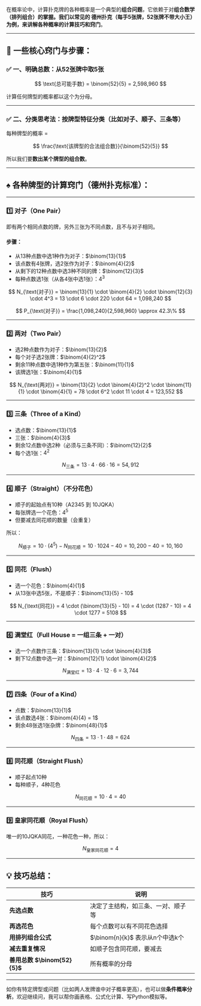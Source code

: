 在概率论中，计算扑克牌的各种概率是一个典型的**组合问题**，它依赖于对**组合数学（排列组合）**的掌握。我们以常见的 **德州扑克**（每手5张牌，52张牌不带大小王）为例，来讲解各种概率的**计算技巧和窍门**。

---

## 🎯 一些核心窍门与步骤：

### ✅ 一、明确总数：从52张牌中取5张

$$
\text{总可能手数} = \binom{52}{5} = 2,598,960
$$

计算任何牌型的概率都以这个为分母。

---

### ✅ 二、分类思考法：按牌型特征分类（比如对子、顺子、三条等）

每种牌型的概率 =

$$
\frac{\text{该牌型的合法组合数}}{\binom{52}{5}}
$$

所以我们要**数出某个牌型的组合数**。

---

## ♠ 各种牌型的计算窍门（德州扑克标准）：

---

### 1️⃣ 对子（One Pair）

即有两个相同点数的牌，另外三张为不同点数，且不与对子相同。

#### 步骤：

* 从13种点数中选1种作为对子：$\binom{13}{1}$
* 该点数有4张牌，选2张作为对子：$\binom{4}{2}$
* 从剩下的12种点数中选3种不同的牌：$\binom{12}{3}$
* 每种点数选1张（从各4张中选1张）：$4^3$

$$
N_{\text{对子}} = \binom{13}{1} \cdot \binom{4}{2} \cdot \binom{12}{3} \cdot 4^3 = 13 \cdot 6 \cdot 220 \cdot 64 = 1,098,240
$$

$$
P_{\text{对子}} = \frac{1,098,240}{2,598,960} \approx 42.3\%
$$

---

### 2️⃣ 两对（Two Pair）

* 选2种点数作为对子：$\binom{13}{2}$
* 每个对子选2张牌：$\binom{4}{2}^2$
* 剩余11种点数中选1种作为第五张：$\binom{11}{1}$
* 该牌选1张：$\binom{4}{1}$

$$
N_{\text{两对}} = \binom{13}{2} \cdot \binom{4}{2}^2 \cdot \binom{11}{1} \cdot \binom{4}{1} = 78 \cdot 6^2 \cdot 11 \cdot 4 = 123,552
$$

---

### 3️⃣ 三条（Three of a Kind）

* 选点数：$\binom{13}{1}$
* 三张：$\binom{4}{3}$
* 剩余12点数中选2种（必须与三条不同）：$\binom{12}{2}$
* 每个选1张：$4^2$

$$
N_{\text{三条}} = 13 \cdot 4 \cdot 66 \cdot 16 = 54,912
$$

---

### 4️⃣ 顺子（Straight）（不分花色）

* 顺子的起始点有10种（A2345 到 10JQKA）
* 每张牌选一个花色：$4^5$
* 但要减去同花顺的数量（会重复）

所以：

$$
N_{\text{顺子}} = 10 \cdot (4^5) - N_{\text{同花顺}} = 10 \cdot 1024 - 40 = 10,200 - 40 = 10,160
$$

---

### 5️⃣ 同花（Flush）

* 选一个花色：$\binom{4}{1}$
* 从13张中选5张，不是顺子：$\binom{13}{5} - 10$

$$
N_{\text{同花}} = 4 \cdot (\binom{13}{5} - 10) = 4 \cdot (1287 - 10) = 4 \cdot 1277 = 5108
$$

---

### 6️⃣ 满堂红（Full House = 一组三条 + 一对）

* 选一个点数作三条：$\binom{13}{1} \cdot \binom{4}{3}$
* 剩下12点数中选一对：$\binom{12}{1} \cdot \binom{4}{2}$

$$
N_{\text{满堂红}} = 13 \cdot 4 \cdot 12 \cdot 6 = 3,744
$$

---

### 7️⃣ 四条（Four of a Kind）

* 点数：$\binom{13}{1}$
* 该点数选4张：$\binom{4}{4} = 1$
* 剩余48张选1张杂牌：$\binom{48}{1}$

$$
N_{\text{四条}} = 13 \cdot 1 \cdot 48 = 624
$$

---

### 8️⃣ 同花顺（Straight Flush）

* 顺子起点10种
* 每种顺子，4种花色

$$
N_{\text{同花顺}} = 10 \cdot 4 = 40
$$

---

### 9️⃣ 皇家同花顺（Royal Flush）

唯一的10JQKA同花，一种花色一种，所以：

$$
N_{\text{皇家同花顺}} = 4
$$

---

## 💡 技巧总结：

| 技巧                       | 说明                       |
| ------------------------ | ------------------------ |
| **先选点数**                 | 决定了主结构，如三条、一对、顺子等        |
| **再选花色**                 | 每个点数可以有不同花色选择            |
| **用排列组合公式**              | $\binom{n}{k}$ 表示从n个中选k个 |
| **减去重复情况**               | 如顺子包含同花顺，要减去             |
| **善用总数 $\binom{52}{5}$** | 所有概率的分母                  |

---

如你有特定牌型或问题（比如两人发牌谁中对子概率更高），也可以做**条件概率分析**。欢迎继续问，我可以帮你画表格、公式化计算、写Python模拟等。
